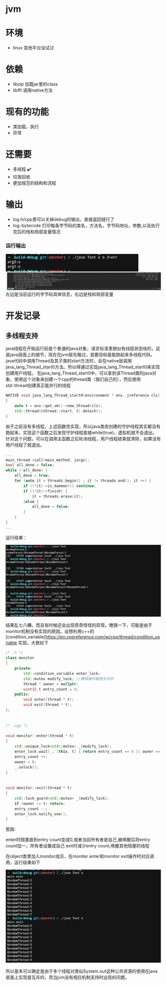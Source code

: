 # jvm
# 环境
+ linux 其他平台没试过

# 依赖
+ libzip 加载jar里的class
+ libffi 调用native方法

# 现有的功能
+ 类加载，执行
+ 异常

# 还需要
+ 多线程 :heavy_check_mark: 
+ 垃圾回收
+ 更加规范的结构和流程

# 输出
+ log.h/cpp里可以关掉debug的输出，直接返回就行了
+ log::bytecode 打印每条字节码的类名，方法名，字节码地址，参数,以及执行完后的栈和局部变量情况


### 运行输出
![stdout](https://github.com/newNcy/jvm/blob/master/screenshot/%24EN9WYEQY3%40GTQ7QZ17%7BN3T.png)
![stderr for debug](https://github.com/newNcy/jvm/blob/master/screenshot/2.png)
左边是当前运行的字节码具体信息，右边是栈和局部变量

# 开发记录
## 多线程支持
java线程在开始运行前是个普通的java对象，语言标准里貌似有线程状态啥的，这是java层面上的细节，现在在jvm层先略过，首要目标是能跑起来多线程代码。
java代码中调用Thread及其子类的start方法时，会在native层调用java_lang_Thread_start0方法。所以得通过实现java_lang_Thread_start0来实现创建用户线程。
在java_lang_Thread_start0中，可以拿到该Thread类的java对象，使用这个对象来创建一个cpp的thread类（我们自己的），然后使用std::thread创建真正能并行的线程
```c++
NATIVE void java_lang_Thread_start0(environment * env, jreference cls)
{   
    auto t = env->get_vm()->new_thread(cls);
    std::thread(&thread::start, t).detach();
}
```
由于之前没有多线程，上述函数空实现，所以java类库创建的守护线程其实都没有跑起来，实现这个函数之后发现守护线程直接while(true)，虚拟机就不会退出。
针对这个问题，可以在调用主函数之后轮询线程，用户线程结束就清除，如果没有用户线程了就退出。
```c++
...
main_thread->call(main_method, jargs);
bool all_done = false;
while (!all_done) {
	all_done = true;
	for (auto it = threads.begin() ; it != threads.end(); it ++) {
		if ((*it)->is_daemon()) continue;
		if ((*it)->finish) {
			it = threads.erase(it);
		}else {
			all_done = false;
		}
	}
}
...
```
运行结果：

![三个线程分别打印自己名字（类名:序号）](https://github.com/newNcy/jvm/blob/master/screenshot/3.png) 

结果乱七八糟，而且有时候还会出现奇奇怪怪的异常。瞎猜一下，可能是由于monitor机制没有实现的原因。设想利用c++的[condition_variable]https://en.cppreference.com/w/cpp/thread/condition_variable 实现。大致如下
```c++
/* .h */
class monitor
{
	private:
		std::condition_variable enter_lock;
		std::mutex modify_lock; //确保操作都是互斥的
		thread * owner = nullptr;
		uint32_t entry_count = 0;
	public:
		void enter(thread * t);
		void exit(thread * t);
};


/* .cpp */

void monitor::enter(thread * t) 
{
	std::unique_lock<std::mutex> _(modify_lock);
	enter_lock.wait(_, [this, t] { return entry_count == 0 || owner == t; });
	entry_count ++;
	owner = t;
	_.unlock();
}


void monitor::exit(thread * t) 
{
	std::lock_guard<std::mutex> _(modify_lock);
	if (owner != t) return;
	entry_count --;
	enter_lock.notify_one();
}

```

思路:

enter时阻塞直到entry count变成0,或者当前所有者是自己,被唤醒后将entry count加一，所有者设置成自己
exit时减少entry count,唤醒其他阻塞的线程

在object类里加入monitor成员，在moniter enter和monitor exit操作时对应调用，运行结果如下

![两次顺序不一样](https://github.com/newNcy/jvm/blob/master/screenshot/4.png) 

所以基本可以确定是由于多个线程对类似System.out这种公共资源的使用在java层面上实现是互斥的，而当jvm没有相应机制支持时出现的问题。
